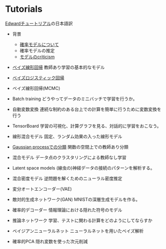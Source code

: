 # Tutorials
[Edwardチュートリアル](http://edwardlib.org/tutorials/)の日本語訳

- 背景
  - [確率モデルについて](ProbablisticModels.ipynb)
  - 確率モデルの推定
  - [モデルのcriticism](Inference.ipynb)

- [ベイズ線形回帰](BayesianLinearRegression.ipynb)   教師あり学習の基本的なモデル

- [ベイズロジスティック回帰](BayesianLogisticRegression.ipynb)

- ベイズ線形回帰(MCMC)

- Batch training
どうやってデータのミニバッチで学習を行うか。

- 自動変数変換
連続な制約のある台上での計算を簡単に行うために変数変換を行う

- TensorBoard
学習の可視化、計算グラフを見る、対話的に学習をおこなう。

- 線形混合モデル
固定、ランダム効果の入った線形モデル

- [Gaussian processでの分類](GaussianProcess.ipynb)
関数の空間上での教師あり分類　

- 混合モデル
データ点のクラスタリングによる教師なし学習

- Latent space models
(線虫の)神経データの接続のパターンを解析する。

- 混合密度モデル
逆問題を解くためのニューラル密度推定

- 変分オートエンコーダー(VAE)

- 敵対的生成ネットワーク(GAN)
MNISTの深層生成モデルを作る。

- 確率的デコーダー
情報理論における隠れた符号のモデル

- 推論ネットワーク
学習、テストに関わる計算をどのようにしてならすか

- ベイジアンニューラルネット
ニューラルネットを用いたベイズ解析

- 確率的PCA
隠れ変数を使った次元削減
